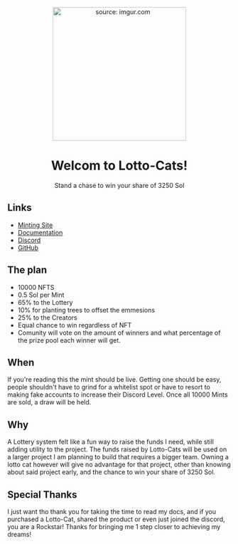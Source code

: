 <p align="center">
  <a href="https://imgur.com/7dACEDP"><img src="https://i.imgur.com/7dACEDP.png" title="source: imgur.com" width="300" /></a>
</p>

<h1 align="center">
  Welcom to Lotto-Cats!
</h1>

<p align="center">
Stand a chase to win your share of 3250 Sol
</p>

<p align="center">


</p>






## Links

- [Minting Site](https://docsifyjs.netlify.com/)
- [Documentation](https://docsify.js.org)
- [Discord](https://github.com/docsifyjs/docsify-cli)
- [GitHub](https://unpkg.com/docsify/)

## The plan

- 10000 NFTS
- 0.5 Sol per Mint
- 65% to the Lottery 
- 10% for planting trees to offset the emmesions
- 25% to the Creators
- Equal chance to win regardless of NFT
- Comunity will vote on the amount of winners and what percentage of the prize pool each winner will get.

## When

If you're reading this the mint should be live. Getting one should be easy, people shouldn't have to grind for a whitelist spot or have to resort to making fake accounts to increase their Discord Level. Once all 10000 Mints are sold, a draw will be held. 


## Why

A Lottery system felt like a fun way to raise the funds I need, while still adding utility to the project. The funds raised by Lotto-Cats will be used on a larger project I am planning to build that requires a bigger team. Owning a lotto cat however will give no advantage for that project, other than knowing about said project early, and the chance to win your share of 3250 Sol.


## Special Thanks

I just want tho thank you for taking the time to read my docs, and if you purchased a Lotto-Cat, shared the product or even just joined the discord, you are a Rockstar! Thanks for bringing me 1 step closer to achieving my dreams!
